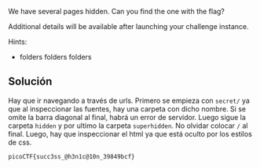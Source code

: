 We have several pages hidden. Can you find the one with the flag?

Additional details will be available after launching your challenge instance.

Hints:
- folders folders folders

## Solución
Hay que ir navegando a través de urls. Primero se empieza con `secret/` ya que al inspeccionar las fuentes, hay una carpeta con dicho nombre. Si se omite la barra diagonal al final, habrá un error de servidor. Luego sigue la carpeta `hidden` y por ultimo la carpeta `superhidden`. No olvidar colocar `/` al final. Luego, hay que inspeccionar el html ya que está oculto por los estilos de css.

`picoCTF{succ3ss_@h3n1c@10n_39849bcf}`